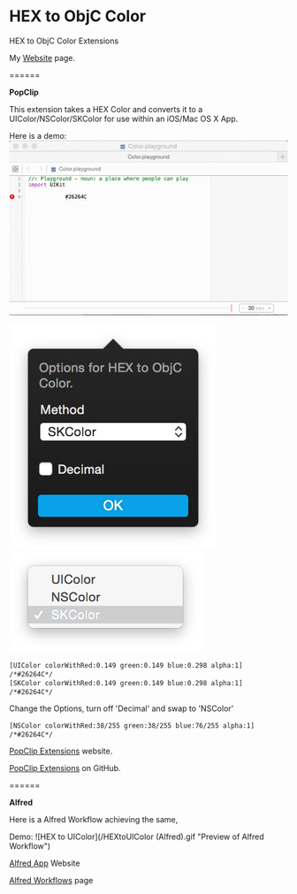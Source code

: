 # HEX to ObjC Color
HEX to ObjC Color Extensions

My [Website](http://alexhedley.com/ios/hextorgb/) page.

======

**PopClip**

This extension takes a HEX Color and converts it to a UIColor/NSColor/SKColor for use within an iOS/Mac OS X App.

Here is a demo:
![HEX to UIColor](/HEXtoUIColor.gif "Preview of PopClip Extension")

![Options](/Options.png "Options")
![Methods](/Methods.png "Methods")

    [UIColor colorWithRed:0.149 green:0.149 blue:0.298 alpha:1] /*#26264C*/
    [SKColor colorWithRed:0.149 green:0.149 blue:0.298 alpha:1] /*#26264C*/

Change the Options, turn off 'Decimal' and swap to 'NSColor'

    [NSColor colorWithRed:38/255 green:38/255 blue:76/255 alpha:1] /*#26264C*/

[PopClip Extensions](https://pilotmoon.com/popclip/extensions/) website.

[PopClip Extensions](https://github.com/pilotmoon/PopClip-Extensions) on GitHub.

======

**Alfred**

Here is a Alfred Workflow achieving the same,

Demo:
![HEX to UIColor](/HEXtoUIColor (Alfred).gif "Preview of Alfred Workflow")

[Alfred App](http://www.alfredapp.com) Website

[Alfred Workflows](http://support.alfredapp.com/workflows) page
